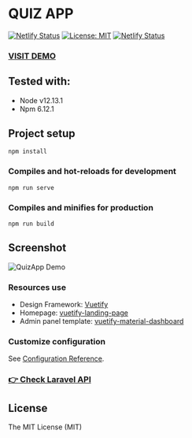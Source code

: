 # QUIZ APP

[![Netlify Status](https://api.netlify.com/api/v1/badges/21853c75-f1ae-406e-9bb6-e0d1e5ea19bd/deploy-status)](https://app.netlify.com/sites/squiz-app/deploys)
[![License: MIT](https://img.shields.io/badge/License-MIT-lime.svg)](https://opensource.org/licenses/MIT)
[![Netlify Status](https://api.netlify.com/api/v1/badges/21853c75-f1ae-406e-9bb6-e0d1e5ea19bd/deploy-status)](https://app.netlify.com/sites/squiz-app/deploys)
### [VISIT DEMO](https://squiz-app.netlify.app/)

## Tested with:

- Node v12.13.1
- Npm 6.12.1

## Project setup
```
npm install
```

### Compiles and hot-reloads for development
```
npm run serve
```

### Compiles and minifies for production
```
npm run build
```

## Screenshot
![QuizApp Demo](https://user-images.githubusercontent.com/10188029/133921722-532ff8b1-0abf-443a-af66-92a93655fc35.gif)

### Resources use
- Design Framework: [Vuetify](https://vuetifyjs.com/en/)
- Homepage: [vuetify-landing-page](https://github.com/Joabsonlg/vuetify-landing-page)
- Admin panel template: [vuetify-material-dashboard](https://www.creative-tim.com/product/vuetify-material-dashboard)

### Customize configuration
See [Configuration Reference](https://cli.vuejs.org/config/).

### [ :point_right: Check Laravel API](https://github.com/emtiazzahid/laravel-quiz-system)

## License

The MIT License (MIT)
